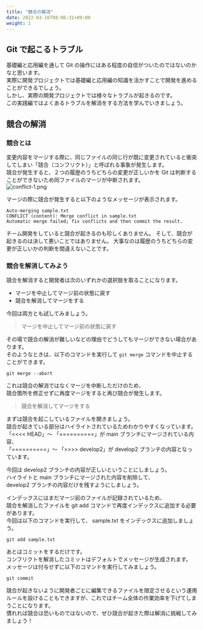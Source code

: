 ```yaml
---
title: "競合の解消"
date: 2022-03-16T08:06:31+09:00
weight: 1
---
```


## Git で起こるトラブル
基礎編と応用編を通して Git の操作にはある程度の自信がついたのではないのかなと思います。  
実際に開発プロジェクトでは基礎編と応用編の知識を活かすことで開発を進めることができるでしょう。  
しかし、実際の開発プロジェクトでは様々なトラブルが起きるのです。  
この実践編ではよくあるトラブルを解消をする方法を学んでいきましょう。  

## 競合の解消
### 競合とは
変更内容をマージする際に、同じファイルの同じ行が既に変更されていると衝突してしまい「競合（コンフリクト）」と呼ばれる事象が発生します。  
競合が発生すると、２つの履歴のうちどちらの変更が正しいかを Git は判断することができないため同ファイルのマージが中断されます。  
![conflict-1.png](../img/conflict-1.png)

マージの際に競合が発生すると以下のようなメッセージが表示されます。
```
Auto-merging sample.txt
CONFLICT (content): Merge conflict in sample.txt
Automatic merge failed; fix conflicts and then commit the result.
```

チーム開発をしていると競合が起きるのも珍しくありません。
そして、競合が起きるのは決して悪いことではありません。
大事なのは履歴のうちどちらの変更が正しいかの判断を間違えないことです。

### 競合を解消してみよう
競合を解消すると開発者は次のいずれかの選択肢を取ることになります。
- マージを中止してマージ前の状態に戻す
- 競合を解消してマージをする

今回は両方とも試してみましょう。
> マージを中止してマージ前の状態に戻す

その場で競合の解消が難しいなどの理由でどうしてもマージができない場合があります。  
そのようなときは、以下のコマンドを実行して `git merge` コマンドを中止することができます。
```
git merge --abort
```
これは競合の解消ではなくマージを中断しただけのため、  
競合箇所を修正せずに再度マージをすると再び競合が発生します。  

> 競合を解消してマージをする

まずは競合を起こしているファイルを開きましょう。  
競合が起きている部分はハイライトされているためわかりやすくなっています。  
「<<<< HEAD」〜 「==========」が  main ブランチにマージされている内容、  
「==========」〜 「>>>> develop2」が develop2 ブランチの内容となっています。 

今回は develop2 ブランチの内容が正しいということにしましょう。  
ハイライトと main ブランチにマージされた内容を削除して、  
develop2 ブランチの内容だけを残すようにしましょう。

インデックスにはまだマージ前のファイルが記録されているため、  
競合を解消したファイルを git add コマンドで再度インデックスに追加する必要があります。  
今回は以下のコマンドを実行して、 sample.txt をインデックスに追加しましょう。
```
git add sample.txt
```
あとはコミットをするだけです。  
コンフリクトを解消したコミットはデフォルトでメッセージが生成されます。  
メッセージは付与せずに以下のコマンドを実行してみましょう。
```
git commit
```

競合が起きないように開発者ごとに編集できるファイルを限定させるという運用ルールを設けることもできますが、これではチーム全体の作業効率を下げてしまうことになります。  
慣れれば競合は恐いものではないので、ぜひ競合が起きた際は解消に挑戦してみましょう！
